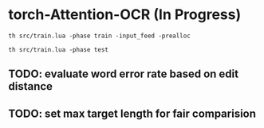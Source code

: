 # torch-Attention-OCR (In Progress)

```
th src/train.lua -phase train -input_feed -prealloc
```

```
th src/train.lua -phase test
```

## TODO: evaluate word error rate based on edit distance
## TODO: set max target length for fair comparision

